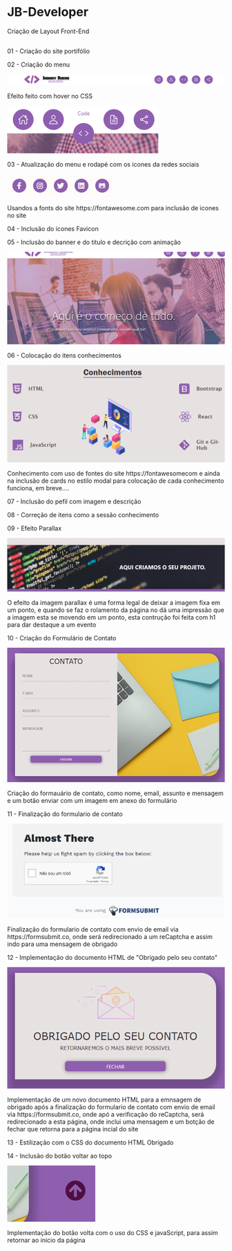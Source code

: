 # JB-Developer
Criação de Layout Front-End
##
<p>01 - Criação do site portifólio</p>
<p>02 - Criação do menu</P>
<p>
    <img src="https://github.com/Jhonnyrbueno/JB-Developer/blob/main/Imagens-construcao/Menu.com.logo.PNG" aling="center">
    <p>Efeito feito com hover no CSS</p>
    <img src="https://github.com/Jhonnyrbueno/JB-Developer/blob/main/Imagens-construcao/Menu.png" aling="center">
<p>03 - Atualização do menu e rodapé com os icones da redes sociais</p>
    <img src="https://github.com/Jhonnyrbueno/JB-Developer/blob/main/Imagens-construcao/rede-social.PNG" aling="center">
    <p>Usandos a fonts do site https://fontawesome.com para inclusão de icones no site</p>   
<p>04 - Inclusão do icones Favicon</p>
<p>05 - Inclusão do banner e do titulo e decrição com animação</p>
    <img src="https://github.com/Jhonnyrbueno/JB-Developer/blob/main/Imagens-construcao/animacao-titulo-banner.PNG" aling="center">
<p>06 - Colocação do itens conhecimentos</p>
    <img src="https://github.com/Jhonnyrbueno/JB-Developer/blob/main/Imagens-construcao/conhecimentos.PNG" aling="center">
    <p>Conhecimento com uso de fontes do site https://fontawesomecom e ainda na inclusão de cards no estilo modal para colocação de cada conhecimento funciona, em breve....</p>
<p>07 - Inclusão do pefil com imagem e descrição</P>
<p>08 - Correção de itens como a sessão conhecimento</P>
<p>09 - Efeito Parallax</p>
    <img src="https://github.com/Jhonnyrbueno/JB-Developer/blob/main/Imagens-construcao/parallax.PNG" aling="center">
    <p>O efeito da imagem parallax é uma forma legal de deixar a imagem fixa em um ponto, e quando se faz o rolamento da página no dá uma impressão que a imagem esta se movendo em um ponto, esta contrução foi feita com h1 para dar destaque a um evento</p>
<p>10 - Criação do Formulário de Contato</p>
    <img src="https://github.com/Jhonnyrbueno/JB-Developer/blob/main/Imagens-construcao/contato.PNG" aling="center">
    <p>Criação do formauário de contato, como nome, email, assunto e mensagem e um botão enviar com um imagem em anexo do formulário</P>
<p>11 - Finalização do formulario de contato</p>
    <img src="https://github.com/Jhonnyrbueno/JB-Developer/blob/main/Imagens-construcao/forms-verificacao.PNG" aling="center">
    <p>Finalização do formulario de contato com envio de email via https://formsubmit.co, onde será redirecionado a um reCaptcha e assim indo para uma mensagem de obrigado</p>
<p>12 - Implementação do documento HTML de "Obrigado pelo seu contato"</p>
    <img src="https://github.com/Jhonnyrbueno/JB-Developer/blob/main/Imagens-construcao/mensagem-obrigado.PNG" aling="center">
    <p>Implementação de um novo documento HTML para a emnsagem de obrigado após a finalização do formulario de contato com envio de email via https://formsubmit.co, onde apó a verificação do reCaptcha, será redirecionado a esta página, onde inclui uma mensagem e um botção de fechar que retorna para a página incial do site</p>
<p>13 - Estilização com o CSS do documento HTML Obrigado</p>
<p>14 - Inclusão do botão voltar ao topo</p>
    <img src="https://github.com/Jhonnyrbueno/JB-Developer/blob/main/Imagens-construcao/boltar-ao-topo.PNG" aling="center">
    <p>Implementação do botão volta com o uso do CSS e javaScript, para assim retornar ao inicio da página</p>
